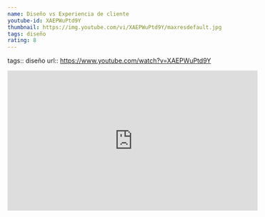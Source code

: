 ```yaml
---
name: Diseño vs Experiencia de cliente
youtube-id: XAEPWuPtd9Y
thumbnail: https://img.youtube.com/vi/XAEPWuPtd9Y/maxresdefault.jpg
tags: diseño
rating: 8
---
```

tags:: diseño
url:: https://www.youtube.com/watch?v=XAEPWuPtd9Y

<iframe width='560' height='315' src='https://www.youtube.com/embed/XAEPWuPtd9Y' title='YouTube video player' frameborder='0' allow='accelerometer; autoplay; clipboard-write; encrypted-media; gyroscope; picture-in-picture; web-share' allowfullscreen></iframe>


